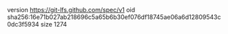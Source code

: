 version https://git-lfs.github.com/spec/v1
oid sha256:16e71b027ab218696c5a65b6b30ef076df18745ae06a6d12809543c0dc3f5934
size 1274
